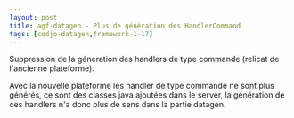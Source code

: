 ```yaml
---
layout: post
title: agf-datagen - Plus de génération des HandlerCommand
tags: [codjo-datagen,framework-1-17]
---
```

Suppression de la génération des handlers de type commande (relicat de l'ancienne plateforme).

Avec la nouvelle plateforme les handler de type commande ne sont plus générés, ce sont des classes java ajoutées dans le server, la génération de ces handlers n'a donc plus de sens dans la partie datagen.
